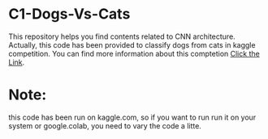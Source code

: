 # C1-Dogs-Vs-Cats
This repository helps you find contents related to CNN architecture. Actually, this code has been provided to classify dogs from cats in kaggle competition.
You can find more information about this comptetion [Click the Link](https://www.kaggle.com/competitions/dogs-vs-cats).
# Note:
this code has been run on kaggle.com, so if you want to run run it on your system or google.colab, you need to vary the code a litte.

